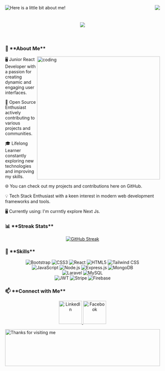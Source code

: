<img src="https://i.ibb.co/S6w2kH0/Abdul-Mazed.png" alt="Here is a little bit about me!">



<img align="right" src="https://visitor-badge.laobi.icu/badge?page_id=mazed1314.mazed1314" />

<h1 align="center">
    <img src="https://readme-typing-svg.herokuapp.com/?font=Righteous&size=35&center=true&vCenter=true&width=500&height=70&duration=4000&lines=Coding+the+Future;+by+Decoding+Dreams!;" />
</h1>

<br/>

<h3 align="left">📖 **About Me**</h3>
<img align="right" alt="coding" width="400" src="https://user-images.githubusercontent.com/55389276/140866485-8fb1c876-9a8f-4d6a-98dc-08c4981eaf70.gif">
<p>🖥 Junior React Developer with a passion for creating dynamic and engaging user interfaces.</p>
<p>💼 Open Source Enthusiast actively contributing to various projects and communities.</p>
<p>🎓 Lifelong Learner constantly exploring new technologies and improving my skills.</p>
<p>🌐 You can check out my projects and contributions here on GitHub.</p>
<p>💡 Tech Stack Enthusiast with a keen interest in modern web development frameworks and tools.</p>
<p>🖥️ Currently using: I'm currntly explore Next Js.</p>

<h3 align="left">📊 **Streak Stats**</h3>
<p align="center"><a href="https://git.io/streak-stats"><img src="https://streak-stats.demolab.com?user=Mazed1314&theme=radical" alt="GitHub Streak" /></a></p>

<h3 align="left">🔧 **Skills**</h3>
    <div align="center"> 
        
![Bootstrap](https://img.shields.io/badge/-Bootstrap-333?style=flat&logo=bootstrap)
![CSS3](https://img.shields.io/badge/-CSS3-333?style=flat&logo=css3)
![React](https://img.shields.io/badge/-React-333?style=flat&logo=react)
![HTML5](https://img.shields.io/badge/-HTML5-333?style=flat&logo=html5) 
![Tailwind CSS](https://img.shields.io/badge/-Tailwind%20CSS-333?style=flat&logo=tailwind-css) <br/>
![JavaScript](https://img.shields.io/badge/-JavaScript-333?style=flat&logo=javascript)
![Node.js](https://img.shields.io/badge/-Node.js-333?style=flat&logo=node.js)
![Express.js](https://img.shields.io/badge/-Express.js-333?style=flat&logo=express)
![MongoDB](https://img.shields.io/badge/-MongoDB-333?style=flat&logo=mongodb) <br/>
![Laravel](https://img.shields.io/badge/-Laravel-333?style=flat&logo=laravel)
![MySQL](https://img.shields.io/badge/-MySQL-333?style=flat&logo=mysql) <br/>
![JWT](https://img.shields.io/badge/-JWT-333?style=flat&logo=json-web-tokens)
![Stripe](https://img.shields.io/badge/-Stripe-333?style=flat&logo=stripe)
![Firebase](https://img.shields.io/badge/-Firebase-333?style=flat&logo=firebase)
        
</div>

<h3 align="left">📫 **Connect with Me**</h3>
<p align="center">
  <a href="https://www.linkedin.com/in/abdul-mazed/" target="_blank">
    <img height="75" src="https://i.ibb.co/mSWzG5k/Linkedin.png" alt="LinkedIn" />
  </a>
  <a href="https://www.facebook.com/profile.php?id=100081633703122" target="_blank">
    <img height="75" src="https://i.ibb.co/MkLPMvs/Facebook.png" alt="Facebook" />
  </a>
</p>

<img height="120" alt="Thanks for visiting me" width="100%" src="https://raw.githubusercontent.com/BrunnerLivio/brunnerlivio/master/images/marquee.svg" />





